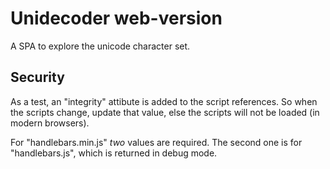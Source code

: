 ﻿# Unidecoder web-version

A SPA to explore the unicode character set.

## Security

As a test, an "integrity" attibute is added to the script references. So when the scripts change, update that value, else the scripts will not be loaded (in modern browsers).

For "handlebars.min.js" *two* values are required. The second one is for "handlebars.js", which is returned in debug mode.
